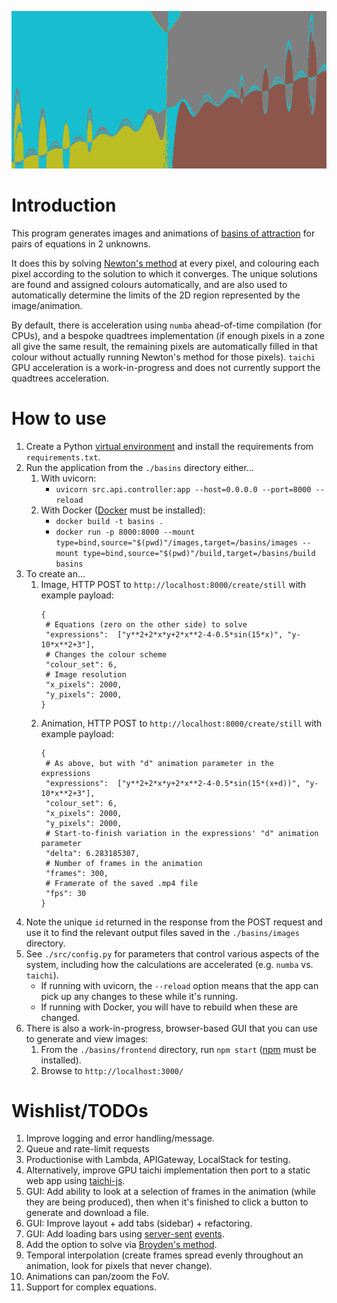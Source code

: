 ![alt text](./example-output-image.png "Title")

# Introduction
This program generates images and animations of [basins of attraction](https://en.wikipedia.org/wiki/Attractor)
for pairs of equations in 2 unknowns.

It does this by solving [Newton's method](https://en.wikipedia.org/wiki/Newton%27s_method) at every pixel, and colouring each pixel according to the solution to
which it converges. The unique solutions are found and assigned colours automatically, and are also used to
automatically determine the limits of the 2D region represented by the image/animation.

By default, there is acceleration using `numba` ahead-of-time compilation (for CPUs), and a bespoke quadtrees
implementation (if enough pixels in a zone all give the same result, the remaining pixels are automatically filled in that colour
without actually running Newton's method for those pixels). `taichi` GPU acceleration is a work-in-progress
and does not currently support the quadtrees acceleration.

# How to use
1. Create a Python [virtual environment](https://docs.python.org/3/library/venv.html#creating-virtual-environments) and install the requirements from `requirements.txt`.
2. Run the application from the `./basins` directory either...
   1. With uvicorn:
      - `uvicorn src.api.controller:app --host=0.0.0.0 --port=8000 --reload`
   2. With Docker ([Docker](https://docs.docker.com/desktop/) must be installed):
      - `docker build -t basins .`
      - `docker run -p 8000:8000 --mount type=bind,source="$(pwd)"/images,target=/basins/images --mount type=bind,source="$(pwd)"/build,target=/basins/build basins`
3. To create an...
   1. Image, HTTP POST to `http://localhost:8000/create/still` with example payload:
      ```
      {
       # Equations (zero on the other side) to solve
       "expressions":  ["y**2+2*x*y+2*x**2-4-0.5*sin(15*x)", "y-10*x**2+3"],
       # Changes the colour scheme
       "colour_set": 6,
       # Image resolution
       "x_pixels": 2000,   
       "y_pixels": 2000,
      }
      ```
   2. Animation, HTTP POST to `http://localhost:8000/create/still` with example payload:
      ```
      {
       # As above, but with "d" animation parameter in the expressions
       "expressions":  ["y**2+2*x*y+2*x**2-4-0.5*sin(15*(x+d))", "y-10*x**2+3"],
       "colour_set": 6,
       "x_pixels": 2000,   
       "y_pixels": 2000,
       # Start-to-finish variation in the expressions' "d" animation parameter
       "delta": 6.283185307,
       # Number of frames in the animation
       "frames": 300,
       # Framerate of the saved .mp4 file
       "fps": 30
      }
      ```
4. Note the unique `id` returned in the response from the POST request and use it to find the relevant output files saved
in the `./basins/images` directory.
5. See `./src/config.py` for parameters that control various aspects of the system, including how the calculations are accelerated (e.g. `numba` vs. `taichi`).
   - If running with uvicorn, the `--reload` option means that the app can pick up any changes to these while it's running.
   - If running with Docker, you will have to rebuild when these are changed.
6. There is also a work-in-progress, browser-based GUI that you can use to generate and view images:
   1. From the `./basins/frontend` directory, run `npm start` ([npm](https://github.com/nvm-sh/nvm) must be installed). 
   2. Browse to `http://localhost:3000/`
      
# Wishlist/TODOs
1. Improve logging and error handling/message.
2. Queue and rate-limit requests
3. Productionise with Lambda, APIGateway, LocalStack for testing.
4. Alternatively, improve GPU taichi implementation then port to a static web app using [taichi-js](https://taichi-js.com/playground/game-of-life). 
5. GUI: Add ability to look at a selection of frames in the animation (while they are being produced), then when it's finished to click a button to generate and download a file.
6. GUI: Improve layout + add tabs (sidebar) + refactoring.
7. GUI: Add loading bars using [server-sent](###https://medium.com/codex/implementation-of-server-sent-events-and-eventsource-live-progress-indicator-using-react-and-723596f35225
) [events](https://medium.com/codex/implementation-of-server-sent-events-and-eventsource-live-progress-indicator-using-react-and-723596f35225). 
8. Add the option to solve via [Broyden's method](https://en.wikipedia.org/wiki/Broyden%27s_method).
9. Temporal interpolation (create frames spread evenly throughout an animation, look for pixels that never change).
10. Animations can pan/zoom the FoV.
11. Support for complex equations.

